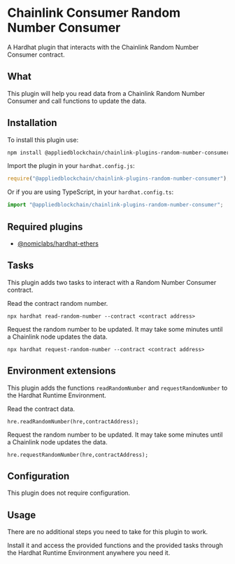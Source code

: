 # Chainlink Consumer Random Number Consumer

A Hardhat plugin that interacts with the Chainlink Random Number Consumer contract.

## What

This plugin will help you read data from a Chainlink Random Number Consumer and call functions to update the data.

## Installation

To install this plugin use:

```bash
npm install @appliedblockchain/chainlink-plugins-random-number-consumer @nomiclabs/hardhat-ethers --save
```

Import the plugin in your `hardhat.config.js`:

```js
require("@appliedblockchain/chainlink-plugins-random-number-consumer");
```

Or if you are using TypeScript, in your `hardhat.config.ts`:

```ts
import "@appliedblockchain/chainlink-plugins-random-number-consumer";
```


## Required plugins

- [@nomiclabs/hardhat-ethers](https://github.com/nomiclabs/hardhat/tree/master/packages/hardhat-ethers)

## Tasks

This plugin adds two tasks to interact with a Random Number Consumer contract.

Read the contract random number.
```
npx hardhat read-random-number --contract <contract address>
```

Request the random number to be updated. It may take some minutes until a Chainlink node updates the data.
```
npx hardhat request-random-number --contract <contract address>
```

## Environment extensions

This plugin adds the functions `readRandomNumber` and `requestRandomNumber` to the Hardhat Runtime Environment.

Read the contract data.
```
hre.readRandomNumber(hre,contractAddress);
```

Request the random number to be updated. It may take some minutes until a Chainlink node updates the data.
```
hre.requestRandomNumber(hre,contractAddress);
```

## Configuration

This plugin does not require configuration.

## Usage

There are no additional steps you need to take for this plugin to work.

Install it and access the provided functions and the provided tasks through the Hardhat Runtime Environment anywhere you need it.
